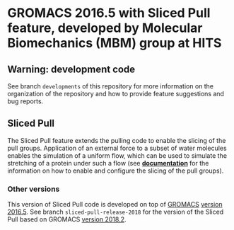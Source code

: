 # GROMACS 2016.5 with Sliced Pull feature, developed by Molecular Biomechanics (MBM) group at HITS

## Warning: development code

See branch `developments` of this repository for more information on the organization of the repository and how to provide feature suggestions and bug reports.

## Sliced Pull

The Sliced Pull feature extends the pulling code to enable the slicing of the pull groups. Application of an external force to a subset of water molecules enables the simulation of a uniform flow, which can be used to simulate the stretching of a protein under such a flow (see **[documentation](https://hits-mbm.github.io/gromacs-documentation/sliced-pull/2016.5/user-guide/mdp-options.html#com-pulling)** for the information on how to enable and configure the slicing of the pull groups).

### Other versions

This version of Sliced Pull code is developed on top of [GROMACS](http://www.gromacs.org/) [version 2016.5](http://manual.gromacs.org/documentation/2016.5/ReleaseNotes/). See branch `sliced-pull-release-2018` for the version of the Sliced Pull based on GROMACS [version 2018.2](http://manual.gromacs.org/documentation/2018.2/release-notes/).
